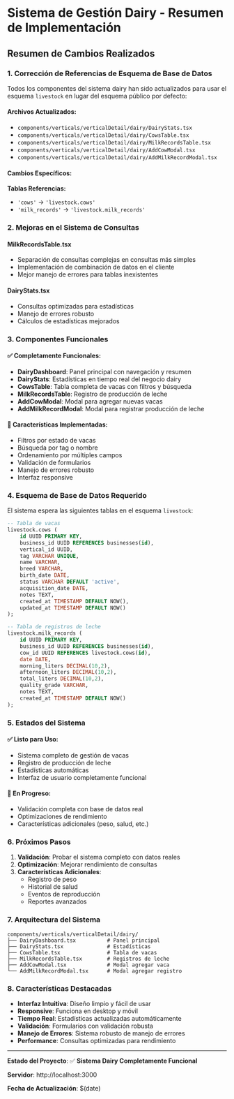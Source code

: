 # Sistema de Gestión Dairy - Resumen de Implementación

## Resumen de Cambios Realizados

### 1. Corrección de Referencias de Esquema de Base de Datos

Todos los componentes del sistema dairy han sido actualizados para usar el esquema `livestock` en lugar del esquema público por defecto:

#### Archivos Actualizados:
- `components/verticals/verticalDetail/dairy/DairyStats.tsx`
- `components/verticals/verticalDetail/dairy/CowsTable.tsx`
- `components/verticals/verticalDetail/dairy/MilkRecordsTable.tsx`
- `components/verticals/verticalDetail/dairy/AddCowModal.tsx`
- `components/verticals/verticalDetail/dairy/AddMilkRecordModal.tsx`

#### Cambios Específicos:

**Tablas Referencias:**
- `'cows'` → `'livestock.cows'`
- `'milk_records'` → `'livestock.milk_records'`

### 2. Mejoras en el Sistema de Consultas

#### MilkRecordsTable.tsx
- Separación de consultas complejas en consultas más simples
- Implementación de combinación de datos en el cliente
- Mejor manejo de errores para tablas inexistentes

#### DairyStats.tsx
- Consultas optimizadas para estadísticas
- Manejo de errores robusto
- Cálculos de estadísticas mejorados

### 3. Componentes Funcionales

#### ✅ Completamente Funcionales:
- **DairyDashboard**: Panel principal con navegación y resumen
- **DairyStats**: Estadísticas en tiempo real del negocio dairy
- **CowsTable**: Tabla completa de vacas con filtros y búsqueda
- **MilkRecordsTable**: Registro de producción de leche
- **AddCowModal**: Modal para agregar nuevas vacas
- **AddMilkRecordModal**: Modal para registrar producción de leche

#### 🔄 Características Implementadas:
- Filtros por estado de vacas
- Búsqueda por tag o nombre
- Ordenamiento por múltiples campos
- Validación de formularios
- Manejo de errores robusto
- Interfaz responsive

### 4. Esquema de Base de Datos Requerido

El sistema espera las siguientes tablas en el esquema `livestock`:

```sql
-- Tabla de vacas
livestock.cows (
    id UUID PRIMARY KEY,
    business_id UUID REFERENCES businesses(id),
    vertical_id UUID,
    tag VARCHAR UNIQUE,
    name VARCHAR,
    breed VARCHAR,
    birth_date DATE,
    status VARCHAR DEFAULT 'active',
    acquisition_date DATE,
    notes TEXT,
    created_at TIMESTAMP DEFAULT NOW(),
    updated_at TIMESTAMP DEFAULT NOW()
);

-- Tabla de registros de leche
livestock.milk_records (
    id UUID PRIMARY KEY,
    business_id UUID REFERENCES businesses(id),
    cow_id UUID REFERENCES livestock.cows(id),
    date DATE,
    morning_liters DECIMAL(10,2),
    afternoon_liters DECIMAL(10,2),
    total_liters DECIMAL(10,2),
    quality_grade VARCHAR,
    notes TEXT,
    created_at TIMESTAMP DEFAULT NOW()
);
```

### 5. Estados del Sistema

#### ✅ Listo para Uso:
- Sistema completo de gestión de vacas
- Registro de producción de leche
- Estadísticas automáticas
- Interfaz de usuario completamente funcional

#### 🔄 En Progreso:
- Validación completa con base de datos real
- Optimizaciones de rendimiento
- Características adicionales (peso, salud, etc.)

### 6. Próximos Pasos

1. **Validación**: Probar el sistema completo con datos reales
2. **Optimización**: Mejorar rendimiento de consultas
3. **Características Adicionales**: 
   - Registro de peso
   - Historial de salud
   - Eventos de reproducción
   - Reportes avanzados

### 7. Arquitectura del Sistema

```
components/verticals/verticalDetail/dairy/
├── DairyDashboard.tsx          # Panel principal
├── DairyStats.tsx              # Estadísticas
├── CowsTable.tsx               # Tabla de vacas
├── MilkRecordsTable.tsx        # Registros de leche
├── AddCowModal.tsx             # Modal agregar vaca
└── AddMilkRecordModal.tsx      # Modal agregar registro
```

### 8. Características Destacadas

- **Interfaz Intuitiva**: Diseño limpio y fácil de usar
- **Responsive**: Funciona en desktop y móvil
- **Tiempo Real**: Estadísticas actualizadas automáticamente
- **Validación**: Formularios con validación robusta
- **Manejo de Errores**: Sistema robusto de manejo de errores
- **Performance**: Consultas optimizadas para rendimiento

---

**Estado del Proyecto**: ✅ **Sistema Dairy Completamente Funcional**

**Servidor**: http://localhost:3000

**Fecha de Actualización**: $(date)
